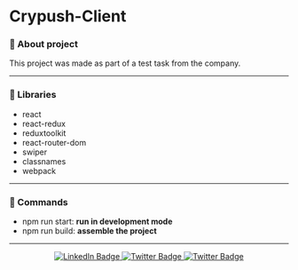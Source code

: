 # Crypush-Client

### :pushpin: About project
<p align="justify">This project was made as part of a test task from the company.</p>

---

### :book: Libraries

- react
- react-redux
- reduxtoolkit
- react-router-dom
- swiper
- classnames
- webpack

---

### :pizza: Commands

- npm run start: <strong>run in development mode</strong>
- npm run build: <strong>assemble the project</strong>

---

<div id="badges" align="center">  
<a href="https://www.linkedin.com/in/sinedviper"> 
<img src="https://img.shields.io/badge/LinkedIn-blue?style=for-the-badge&logo=linkedin&logoColor=white" alt="LinkedIn Badge"/> 
</a> 
<a href="https://www.instagram.com/sinedviper"> 
<img src="https://img.shields.io/badge/Instagram-orange?style=for-the-badge&logo=instagram&logoColor=white" alt="Twitter Badge"/> 
</a>
<a href="https://www.t.me/sinedviper"> 
<img src="https://img.shields.io/badge/Telegram-purple?style=for-the-badge&logo=telegram&logoColor=white" alt="Twitter Badge"/> 
</a>
</div>
